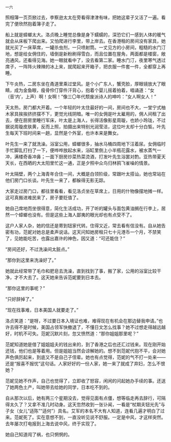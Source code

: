     一六 

   照相簿一页页掀过去，李察逊太太在旁看得津津有味，把她这辈子又活了一遍。看完了便欣然抱着簿子走了。

   船上就是蟑螂太大。洛贞晚上睡觉总像是身下蠕蠕的，深恐它们一感到人体的暖气就会从床板下爬出来。又怕爬进行李里，带上岸去。在香港租的房间没有家具，她就光买了一床草席，一罐杀虫剂，一只喷射筒。一丈见方的小房间，粗糙的水门汀地，想是给女佣住的，墙倒是新粉刷得雪白，而且位置在屋角，两面都是楼窗，敞亮通风，还看得见海。她一眼就看中了，没去看第二家。睡水门汀，夜里寒气透过席子，一阵阵火辣辣的冰上来，就爬起来开箱子，把衣服一件套一件，全都穿上再睡。

   下午炎热，二房东坐在甬道里乘过堂风。是个小广东人，蟹壳脸，厚眼镜放大了眼睛，成为金鱼眼，瘦骨伶仃穿件汗背心，抱着个婴儿摇着拍着，唱诵道：“女（音‘内’，上声）啊！女啊！”像三〇年代颓废派诗人的呻吟：“女人啊女人！”

   天太热，房门都大开着。一个年轻的叶太住最好的一间，房间也不大，一堂宁式柚木家具挨挨挤挤摆不下，更觉光线阴暗。唯一的女佣是叶太雇用的，佣人间租了出去，便在厨房里睡行军床，叶太是上海人，长得活像影星周璇，也娇小玲珑，不过据说周璇皮肤黄，反而上照，拍摄出来特别光润莹洁，这位叶太却十分白皙。叶先生每天下班时间来一趟，显然是个外室，也许本来是舞女。

   叶先生一来了就洗澡。浴室公用，蟑螂很多，抽水马桶四周地下汪着尿。女佣临时手忙脚乱打扫了一下，便哗哗放起水来，浴缸里倒上小半瓶花露水，被水蒸气一冲，满楼奇香冲鼻；一面下厨房炒菜热菜烫酒，打发叶先生浴罢对酌。亚热带夏天天长，在西晒的大太阳里忙这一通，正是夕照中众鸟归林鸦飞雀噪的情景。

   叶太隔壁，两个上海青年合住一间，大概是白领阶级，常跟叶太搭讪，她也常站在他们房门口长谈。叶先生一来了，都躲得无影无踪。

   大家走过房门口，都往里看看，看见洛贞坐在草席上，日用的什物像摆地摊一样。这可真搬进难民来了，房子要贬值了。

   她自己席地而坐很得意，简化生活成功，开了听的罐头与面包黄油搁在行李上，居然一个蟑螂也没有。但是这些上海人鄙夷的眼光却也有点受不了。

   这户人家人杂，她的信还是寄到钮家代转。住得又近，常去看有信没有。自从她告密有功，范妮对她总是柔声说话。这天问知她房租只七十元港币一个月，不禁笑了，见她能吃苦，也露出嘉许的神色，因又道：“可还能住？”

   “房间还好，不过洗澡间太脏点。”

   “那你到这里来洗澡好了。”

   她就此经常带了毛巾和肥皂去洗澡，直到找到了事，搬了家，公用的浴室比较干净，才不大去了。这天她来告诉范妮要到日本去。

   “那你这里的事呢？”

   “只好辞掉了。”

   “现在找事难，日本美国人就要走了。”

   洛贞笑道：“是呀，不过要日本入境证也难，难得现在有机会在那边替我申请。”也许去得不是时候，美国占领军快撤退了，不懂日文怎么找事？她不过想走得越远越好，时机不可失。范妮沉默片刻，忽又愤然道：“那你姐姐那里呢？”

   范妮知道她是借了姐姐姐夫的钱出来的，到了香港之后也还汇过钱来。现在刚开始还钱，他们也是等着用。但是姐姐当然会谅解她的。想不到范妮代抱不平，会对她声色俱厉起来，到底又不是自己子侄辈。她也有点觉得，范妮的气不打一处来——还是“报喜不报忧”这句话。人家好好的一份人家，她一来了就成了弃妇，怎么不恨她？

   范妮见她不作声，自己也觉得了，立即收了怒容，闲闲的问起她办手续的事。还送了她两色土产，叫她带去给她的同学，日本吃不到的。

   自从那次以后，她有两三个星期没去，觉得见面有点僵，想等临走再去辞行，可隔得太久了？又拿不准几时动身。这天忽然收到一张讣闻，一看是“杖期夫钮光先”与子女（女儿“适陈”“适何”）具名。艾军的本名不大有人知道，连看几遍才明白了过来。范妮死了。实在意想不到，一直没听见说不舒服。一定是中风，才这样突然。去年屡次打电报到上海去说中风，终于实现了。

   她自己知道闯了祸，也只惘惘的。

